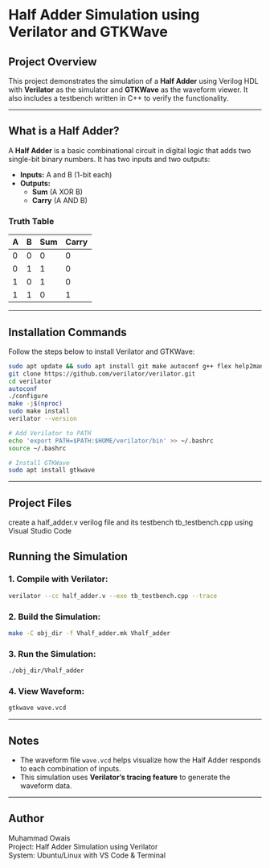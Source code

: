 # Half Adder Simulation using Verilator and GTKWave

##  Project Overview

This project demonstrates the simulation of a **Half Adder** using Verilog HDL with **Verilator** as the simulator and **GTKWave** as the waveform viewer. It also includes a testbench written in C++ to verify the functionality.

---

##  What is a Half Adder?

A **Half Adder** is a basic combinational circuit in digital logic that adds two single-bit binary numbers. It has two inputs and two outputs:

- **Inputs:** A and B (1-bit each)
- **Outputs:** 
  - **Sum** (A XOR B)
  - **Carry** (A AND B)

### Truth Table

| A | B | Sum | Carry |
|---|---|-----|--------|
| 0 | 0 |  0  |   0    |
| 0 | 1 |  1  |   0    |
| 1 | 0 |  1  |   0    |
| 1 | 1 |  0  |   1    |

---

##  Installation Commands

Follow the steps below to install Verilator and GTKWave:

```bash
sudo apt update && sudo apt install git make autoconf g++ flex help2man
git clone https://github.com/verilator/verilator.git
cd verilator
autoconf
./configure
make -j$(nproc)
sudo make install
verilator --version

# Add Verilator to PATH
echo 'export PATH=$PATH:$HOME/verilator/bin' >> ~/.bashrc
source ~/.bashrc

# Install GTKWave
sudo apt install gtkwave
```

---

##  Project Files

 create a half_adder.v verilog file and its testbench tb_testbench.cpp using Visual Studio Code
 
##  Running the Simulation

### 1. Compile with Verilator:

```bash
verilator --cc half_adder.v --exe tb_testbench.cpp --trace
```

### 2. Build the Simulation:

```bash
make -C obj_dir -f Vhalf_adder.mk Vhalf_adder
```

### 3. Run the Simulation:

```bash
./obj_dir/Vhalf_adder
```

### 4. View Waveform:

```bash
gtkwave wave.vcd
```

---

##  Notes

- The waveform file `wave.vcd` helps visualize how the Half Adder responds to each combination of inputs.
- This simulation uses **Verilator’s tracing feature** to generate the waveform data.

---

##  Author

Muhammad Owais  
Project: Half Adder Simulation using Verilator  
System: Ubuntu/Linux with VS Code & Terminal
